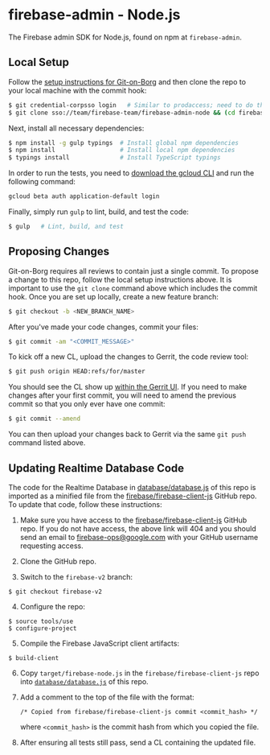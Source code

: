 # firebase-admin - Node.js

The Firebase admin SDK for Node.js, found on npm at `firebase-admin`.

## Local Setup

Follow the [setup instructions for Git-on-Borg](https://gerrit-internal.git.corp.google.com/docs/+/master/users/from-gmac.md#Setup)
and then clone the repo to your local machine with the commit hook:

```bash
$ git credential-corpsso login   # Similar to prodaccess; need to do this daily
$ git clone sso://team/firebase-team/firebase-admin-node && (cd firebase-admin-node && curl -Lo `git rev-parse --git-dir`/hooks/commit-msg https://gerrit-review.googlesource.com/tools/hooks/commit-msg ; chmod +x `git rev-parse --git-dir`/hooks/commit-msg)
```

Next, install all necessary dependencies:

```bash
$ npm install -g gulp typings  # Install global npm dependencies
$ npm install                  # Install local npm dependencies
$ typings install              # Install TypeScript typings
```

In order to run the tests, you need to [download the gcloud CLI](https://cloud.google.com/sdk/downloads#interactive)
and run the following command:

```bash
gcloud beta auth application-default login
```

Finally, simply run `gulp` to lint, build, and test the code:

```bash
$ gulp   # Lint, build, and test
```

## Proposing Changes

Git-on-Borg requires all reviews to contain just a single commit. To propose a change to this repo,
follow the local setup instructions above. It is important to use the `git clone` command above
which includes the commit hook. Once you are set up locally, create a new feature branch:

```bash
$ git checkout -b <NEW_BRANCH_NAME>
```

After you've made your code changes, commit your files:

```bash
$ git commit -am "<COMMIT_MESSAGE>"
```

To kick off a new CL, upload the changes to Gerrit, the code review tool:

```bash
$ git push origin HEAD:refs/for/master
```

You should see the CL show up [within the Gerrit UI](https://team-review.git.corp.google.com/#/dashboard/self). If you need to make changes after your first commit, you will need to amend the previous
commit so that you only ever have one commit:

```bash
$ git commit --amend
```

You can then upload your changes back to Gerrit via the same `git push` command listed above.


## Updating Realtime Database Code

The code for the Realtime Database in [database/database.js](./database/database.js) of this repo
is imported as a minified file from the [firebase/firebase-client-js](https://github.com/firebase/firebase-client-js)
GitHub repo. To update that code, follow these instructions:

1. Make sure you have access to the [firebase/firebase-client-js](https://github.com/firebase/firebase-client-js)
GitHub repo. If you do not have access, the above link will 404 and you should send an email to
firebase-ops@google.com with your GitHub username requesting access.

2. Clone the GitHub repo.

3. Switch to the `firebase-v2` branch:

  ```
  $ git checkout firebase-v2
  ```

4. Configure the repo:

  ```
  $ source tools/use
  $ configure-project
  ```

5. Compile the Firebase JavaScript client artifacts:

  ```
  $ build-client
  ```

6. Copy `target/firebase-node.js` in the `firebase/firebase-client-js` repo into
[`database/database.js`](./database/database.js) of this repo.

7. Add a comment to the top of the file with the format:

   `/* Copied from firebase/firebase-client-js commit <commit_hash> */`

   where `<commit_hash>` is the commit hash from which you copied the file.

8. After ensuring all tests still pass, send a CL containing the updated file.
